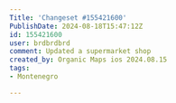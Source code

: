 ```yaml
---
Title: 'Changeset #155421600'
PublishDate: 2024-08-18T15:47:12Z
id: 155421600
user: brdbrdbrd
comment: Updated a supermarket shop
created_by: Organic Maps ios 2024.08.15
tags:
- Montenegro

---
```

